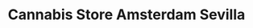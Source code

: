 ---
title: "Cannabis Store Amsterdam Sevilla"
url: /sevilla/cannabis-store-amsterdam-sevilla/
shop: Kräuter
---